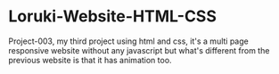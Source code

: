 # Loruki-Website-HTML-CSS
Project-003, my third project using html and css, it's a multi page responsive website without any javascript but what's different from the previous website is that it has animation too.

